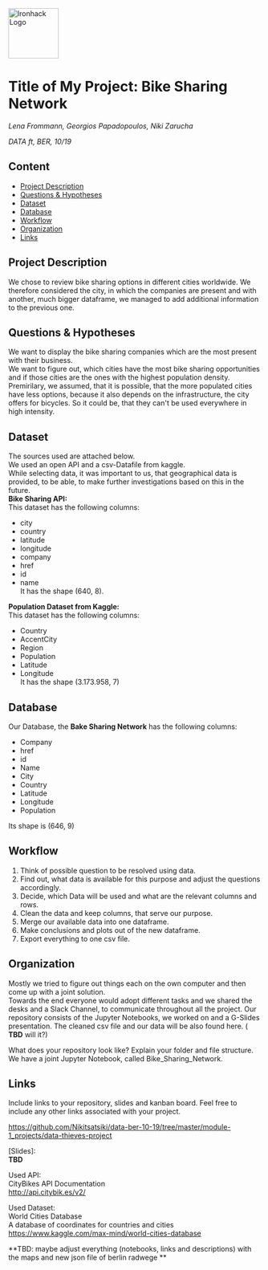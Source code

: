 <img src="https://bit.ly/2VnXWr2" alt="Ironhack Logo" width="100"/>

# Title of My Project: Bike Sharing Network
*Lena Frommann, Georgios Papadopoulos, Niki Zarucha*

*DATA ft, BER, 10/19*

## Content
- [Project Description](#project-description)
- [Questions & Hypotheses](#questions-hypotheses)
- [Dataset](#dataset)
- [Database](#database)
- [Workflow](#workflow)
- [Organization](#organization)
- [Links](#links)

## Project Description
We chose to review bike sharing options in different cities worldwide. We therefore considered the city, in which the companies are present and with another, much bigger dataframe, we managed to add additional information to the previous one.

## Questions & Hypotheses
We want to display the bike sharing companies which are the most present with their business.<br/>
We want to figure out, which cities have the most bike sharing opportunities and if those cities are the ones with the highest population density.<br/>
Premirilary, we assumed, that it is possible, that the more populated cities have less options, because it also depends on the infrastructure, the city offers for bicycles. So it could be, that they can't be used everywhere in high intensity.

## Dataset
The sources used are attached below.<br/>
We used an open API and a csv-Datafile from kaggle.<br/>
While selecting data, it was important to us, that geographical data is provided, to be able, to make further investigations based on this in the future. <br/>
**Bike Sharing API:** <br/>
This dataset has the following columns: <br/>
* city
* country
* latitude
* longitude
* company
* href
* id
* name <br/>
It has the shape (640, 8).

**Population Dataset from Kaggle:** <br/>
This dataset has the following columns: <br/> 
* Country
* AccentCity
* Region
* Population 
* Latitude
* Longitude <br/> 
It has the shape (3.173.958, 7)

## Database
Our Database, the **Bake Sharing Network** has the following columns:  <br/>
* Company
* href
* id
* Name
* City
* Country
* Latitude
* Longitude
* Population

Its shape is (646, 9)

## Workflow
1. Think of possible question to be resolved using data. <br/>
2. Find out, what data is available for this purpose and adjust the questions accordingly.<br/>
3. Decide, which Data will be used and what are the relevant columns and rows.<br/>
4. Clean the data and keep columns, that serve our purpose.<br/>
5. Merge our available data into one dataframe.<br/>
6. Make conclusions and plots out of the new dataframe.<br/>
7. Export everything to one csv file.<br/>

## Organization
Mostly we tried to figure out things each on the own computer and then come up with a joint solution.<br/>
Towards the end everyone would adopt different tasks and we shared the desks and a Slack Channel, to communicate throughout all the project.
Our repository consists of the Jupyter Notebooks, we worked on and a G-Slides presentation. The cleaned csv file and our data will be also found here. ( **TBD** will it?)

What does your repository look like? Explain your folder and file structure.
We have a joint Jupyter Notebook, called Bike_Sharing_Network.

## Links
Include links to your repository, slides and kanban board. Feel free to include any other links associated with your project.

[Repository]: <br/>
https://github.com/Nikitsatsiki/data-ber-10-19/tree/master/module-1_projects/data-thieves-project

[Slides]:   
**TBD** <br/>

Used API: <br/>
CityBikes API Documentation<br/>
http://api.citybik.es/v2/

Used Dataset: <br/>
World Cities Database<br/>
A database of coordinates for countries and cities <br/>
https://www.kaggle.com/max-mind/world-cities-database

**TBD: maybe adjust everything (notebooks, links and descriptions) with the maps and new json file of berlin radwege **
